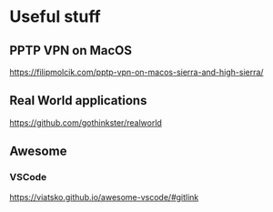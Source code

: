 # Useful stuff

## PPTP VPN on MacOS
https://filipmolcik.com/pptp-vpn-on-macos-sierra-and-high-sierra/

## Real World applications
https://github.com/gothinkster/realworld

## Awesome
### VSCode
https://viatsko.github.io/awesome-vscode/#gitlink
